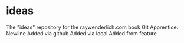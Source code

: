 # ideas
The "ideas" repository for the raywenderlich.com book Git Apprentice.
Newline
Added via github
Added via local
Added from feature
